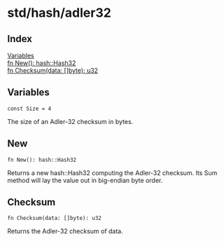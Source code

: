 # std/hash/adler32

## Index

[Variables](#variables)\
[fn New(): hash::Hash32](#new)\
[fn Checksum(data: \[\]byte): u32](#checksum)

## Variables

```jule
const Size = 4
```
The size of an Adler-32 checksum in bytes.

## New
```jule
fn New(): hash::Hash32
```
Returns a new hash::Hash32 computing the Adler-32 checksum. Its Sum method will lay the value out in big-endian byte order.

## Checksum
```jule
fn Checksum(data: []byte): u32
```
Returns the Adler-32 checksum of data.